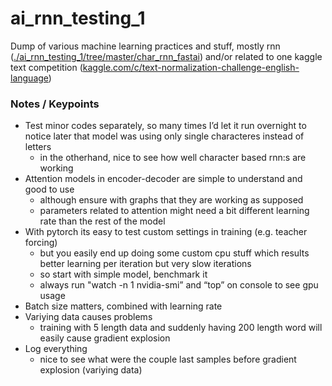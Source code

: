 # ai_rnn_testing_1
Dump of various machine learning practices and stuff, mostly rnn
([./ai_rnn_testing_1/tree/master/char_rnn_fastai](https://github.com/holli/ai_rnn_testing_1/tree/master/char_rnn_fastai))
and/or related to one kaggle text competition
([kaggle.com/c/text-normalization-challenge-english-language](kaggle.com/c/text-normalization-challenge-english-language))

### Notes / Keypoints

- Test minor codes separately, so many times I’d let it run overnight to notice later that model was using only single characteres instead of letters
  - in the otherhand, nice to see how well character based rnn:s are working
- Attention models in encoder-decoder are simple to understand and good to use
  - although ensure with graphs that they are working as supposed
  - parameters related to attention might need a bit different learning rate than the rest of the model
- With pytorch its easy to test custom settings in training (e.g. teacher forcing)
  - but you easily end up doing some custom cpu stuff which results better learning per iteration but very slow iterations
  - so start with simple model, benchmark it
  - always run "watch -n 1 nvidia-smi” and “top” on console to see gpu usage
- Batch size matters, combined with learning rate
- Variying data causes problems
  - training with 5 length data and suddenly having 200 length word will easily cause gradient explosion
- Log everything
  - nice to see what were the couple last samples before gradient explosion (variying data)


